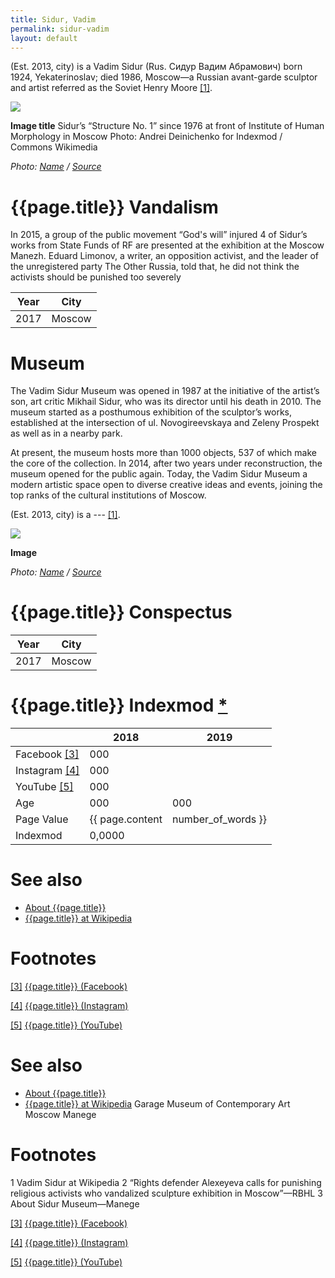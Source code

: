 ```yaml
---
title: Sidur, Vadim
permalink: sidur-vadim
layout: default
---
```


(Est. 2013, city) is a Vadim Sidur (Rus. Сидур Вадим Абрамович) born 1924, Yekaterinoslav; died 1986, Moscow—a Russian avant-garde sculptor and artist referred as the Soviet Henry Moore <span id="a1">[\[1\]](#f1)</span>.

![](/encyclopedia/images/image-name.jpg)

**Image title**
Sidur’s “Structure No. 1” since 1976 at front of Institute of Human Morphology in Moscow
Photo: Andrei Deinichenko for Indexmod / Commons Wikimedia

*Photo: [Name](index) / [Source](index)*

# {{page.title}} Vandalism
In 2015, a group of the public movement “God's will” injured 4 of Sidur’s works from State Funds of RF are presented at the exhibition at the Moscow Manezh. Eduard Limonov, a writer, an opposition activist, and the leader of the unregistered party The Other Russia, told that, he did not think the activists should be punished too severely

|Year|City|
|-|-|
|2017|Moscow|

# Museum
The Vadim Sidur Museum was opened in 1987 at the initiative of the artist’s son, art critic Mikhail Sidur, who was its director until his death in 2010. The museum started as a posthumous exhibition of the sculptor’s works, established at the intersection of ul. Novogireevskaya and Zeleny Prospekt as well as in a nearby park.

At present, the museum hosts more than 1000 objects, 537 of which make the core of the collection. In 2014, after two years under reconstruction, the museum opened for the public again. Today, the Vadim Sidur Museum a modern artistic space open to diverse creative ideas and events, joining the top ranks of the cultural institutions of Moscow.

(Est. 2013, city) is a --- <span id="a1">[\[1\]](#f1)</span>.

![](/encyclopedia/images/{{page.permalink}}.jpg)

**Image**

*Photo: [Name](index) / [Source](index)*

# {{page.title}} Conspectus

|Year|City|
|-|-|
|2017|Moscow|

# {{page.title}} Indexmod [*](indexmod)

||2018|2019|
|-|-|-|
|Facebook <span id="a3">[\[3\]](#f3)</span>|000||
|Instagram <span id="a4">[\[4\]](#f4)</span>|000||
|YouTube <span id="a5">[\[5\]](#f5)</span>|000||
|Age|000|000|
|Page Value|{{ page.content | number_of_words }}||
|Indexmod|0,0000||

# See also

+ [About {{page.title}}](index)
+ [{{page.title}} at Wikipedia](index)

# Footnotes

[[3]](#a3) <span id="f3"></span> [{{page.title}} (Facebook)](index)

[[4]](#a4) <span id="f4"></span> [{{page.title}} (Instagram)](index)

[[5]](#a5) <span id="f5"></span> [{{page.title}} (YouTube)](index)


# See also

+ [About {{page.title}}](index)
+ [{{page.title}} at Wikipedia](index)
Garage Museum of Contemporary Art
Moscow Manege

# Footnotes

1 Vadim Sidur at Wikipedia
2 “Rights defender Alexeyeva calls for punishing religious activists who vandalized sculpture exhibition in Moscow”—RBHL
3 About Sidur Museum—Manege

[[3]](#a3) <span id="f3"></span> [{{page.title}} (Facebook)](index)

[[4]](#a4) <span id="f4"></span> [{{page.title}} (Instagram)](index)

[[5]](#a5) <span id="f5"></span> [{{page.title}} (YouTube)](index)
